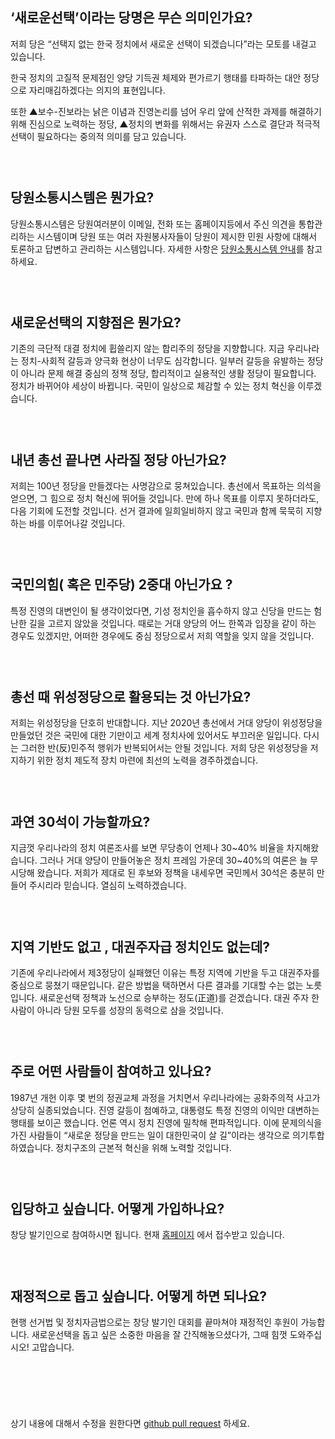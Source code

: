 ## ‘새로운선택’이라는 당명은 무슨 의미인가요?
저희 당은 “선택지 없는 한국 정치에서 새로운 선택이 되겠습니다”라는 모토를 내걸고 있습니다. 

한국 정치의 고질적 문제점인 양당 기득권 체제와 편가르기 행태를 타파하는 대안 정당으로 자리매김하겠다는 의지의 표현입니다. 

또한 ▲보수-진보라는 낡은 이념과 진영논리를 넘어 우리 앞에 산적한 과제를 해결하기 위해 진심으로 노력하는 정당, ▲정치의 변화를 위해서는 유권자 스스로 결단과 적극적 선택이 필요하다는 중의적 의미를 담고 있습니다. 

### &nbsp;  
## 당원소통시스템은 뭔가요?
당원소통시스템은 당원여러분이 이메일, 전화 또는 홈페이지등에서 주신 의견을 통합관리하는 시스템이며 당원 또는 여러 자원봉사자들이 당원이 제시한 민원 사항에 대해서 토론하고 답변하고 관리하는 시스템입니다. 
자세한 사항은 [당원소통시스템 안내](https://newparty.kr/#/home/document/helpdesk.md)를 참고 하세요.

### &nbsp;  
## 새로운선택의 지향점은 뭔가요?
기존의 극단적 대결 정치에 휩쓸리지 않는 합리주의 정당을 지향합니다. 지금 우리나라는 정치-사회적 갈등과 양극화 현상이 너무도 심각합니다. 일부러 갈등을 유발하는 정당이 아니라 문제 해결 중심의 정책 정당, 합리적이고 실용적인 생활 정당이 필요합니다. 정치가 바뀌어야 세상이 바뀝니다. 국민이 일상으로 체감할 수 있는 정치 혁신을 이루겠습니다. 
### &nbsp;  
## 내년 총선 끝나면 사라질 정당 아닌가요?
저희는 100년 정당을 만들겠다는 사명감으로 뭉쳐있습니다. 총선에서 목표하는 의석을 얻으면, 그 힘으로 정치 혁신에 뛰어들 것입니다. 만에 하나 목표를 이루지 못하더라도, 다음 기회에 도전할 것입니다. 선거 결과에 일희일비하지 않고 국민과 함께 묵묵히 지향하는 바를 이루어나갈 것입니다.  
### &nbsp;  
## 국민의힘( 혹은 민주당) 2중대 아닌가요 ?
특정 진영의 대변인이 될 생각이었다면, 기성 정치인을 흡수하지 않고 신당을 만드는 험난한 길을 고르지 않았을 것입니다. 때로는 거대 양당의 어느 한쪽과 입장을 같이 하는 경우도 있겠지만, 어떠한 경우에도 중심 정당으로서 저희 역할을 잊지 않을 것입니다. 
### &nbsp;  
## 총선 때 위성정당으로 활용되는 것 아닌가요?
저희는 위성정당을 단호히 반대합니다. 지난 2020년 총선에서 거대 양당이 위성정당을 만들었던 것은 국민에 대한 기만이고 세계 정치사에 있어서도 부끄러운 일입니다. 다시는 그러한 반(反)민주적 행위가 반복되어서는 안될 것입니다. 저희 당은 위성정당을 저지하기 위한 정치 제도적 장치 마련에 최선의 노력을 경주하겠습니다. 
### &nbsp;  
## 과연 30석이 가능할까요?
지금껏 우리나라의 정치 여론조사를 보면 무당층이 언제나 30~40% 비율을 차지해왔습니다. 그러나 거대 양당이 만들어놓은 정치 프레임 가운데 30~40%의 여론은 늘 무시당해 왔습니다. 저희가 제대로 된 후보와 정책을 내세우면 국민께서 30석은 충분히 만들어 주시리라 믿습니다. 열심히 노력하겠습니다. 
### &nbsp;  
## 지역 기반도 없고 , 대권주자급 정치인도 없는데?
기존에 우리나라에서 제3정당이 실패했던 이유는 특정 지역에 기반을 두고 대권주자를 중심으로 뭉쳤기 때문입니다. 같은 방법을 택하면서 다른 결과를 기대할 수는 없는 노릇입니다. 새로운선택 정책과 노선으로 승부하는 정도(正道)를 걷겠습니다. 대권 주자 한 사람이 아니라 당원 모두를 성장의 동력으로 삼을 것입니다.

### &nbsp;  
## 주로 어떤 사람들이 참여하고 있나요?
1987년 개헌 이후 몇 번의 정권교체 과정을 거치면서 우리나라에는 공화주의적 사고가 상당히 실종되었습니다. 진영 갈등이 첨예하고, 대통령도 특정 진영의 이익만 대변하는 행태를 보이곤 했습니다. 언론 역시 정치 진영에 밀착해 편파적입니다. 이에 문제의식을 가진 사람들이 “새로운 정당을 만드는 일이 대한민국이 살 길”이라는 생각으로 의기투합하였습니다. 정치구조의 근본적 혁신을 위해 노력할 것입니다.  
### &nbsp;  
## 입당하고 싶습니다. 어떻게 가입하나요?
창당 발기인으로 참여하시면 됩니다. 현재 [홈페이지](https://newparty.kr) 에서 접수받고 있습니다.
### &nbsp;  
## 재정적으로 돕고 싶습니다. 어떻게 하면 되나요?
현행 선거법 및 정치자금법으로는 창당 발기인 대회를 끝마쳐야 재정적인 후원이 가능합니다. 새로운선택을 돕고 싶은 소중한 마음을 잘 간직해놓으셨다가, 그때 힘껏 도와주십시오! 고맙습니다.
### &nbsp;  
### &nbsp;  
상기 내용에 대해서 수정을 원한다면 [github pull request](https://github.com/lcw99/newparty-cms) 하세요.